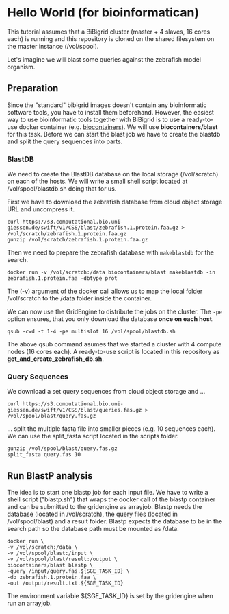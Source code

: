 # Hello World (for bioinformatican)
This tutorial assumes that a BiBigrid cluster (master + 4 slaves, 16 cores each) is running and this repository is cloned on the shared filesystem on the master instance (/vol/spool).

Let's imagine we will blast some queries against the zebrafish model organism. 

## Preparation 

Since the "standard" bibigrid images doesn't contain any bioinformatic software tools, you have to install them beforehand.  However, the easiest way to use bioinformatic tools together with BiBigrid is to use a ready-to-use  docker container (e.g. [biocontainers](http://biocontainers.pro)). We will use **biocontainers/blast** for this task. Before we can start the blast job we have to create the blastdb and split the query sequences into parts. 

### BlastDB
We need to create the BlastDB database on the local storage (/vol/scratch) on each of the hosts. We will write a small shell script located at /vol/spool/blastdb.sh doing that for us.

First we have to download the zebrafish database from cloud object storage URL and uncompress it.
 
	
	curl https://s3.computational.bio.uni-giessen.de/swift/v1/CSS/blast/zebrafish.1.protein.faa.gz > /vol/scratch/zebrafish.1.protein.faa.gz
	gunzip /vol/scratch/zebrafish.1.protein.faa.gz
	
Then we need to prepare the zebrafish database with `makeblastdb` for the search.

	docker run -v /vol/scratch:/data biocontainers/blast makeblastdb -in zebrafish.1.protein.faa -dbtype prot

The (-v) argument of the docker call allows us to map the local folder /vol/scratch to the /data folder inside the container.

	   
We can now use the GridEngine to distribute the jobs on the
cluster. The `-pe` option ensures, that you only download the 
database **once on each host**.

   
	qsub -cwd -t 1-4 -pe multislot 16 /vol/spool/blastdb.sh
	
The above qsub command asumes that we started a cluster with 4 compute nodes (16 cores each). A ready-to-use script is located in this repository as **get\_and\_create\_zebrafish\_db.sh**.
   
### Query Sequences

We download a set query sequences from cloud object storage and ...

	curl https://s3.computational.bio.uni-giessen.de/swift/v1/CSS/blast/queries.fas.gz > /vol/spool/blast/query.fas.gz
	
... split the multiple fasta file into smaller pieces (e.g. 10 sequences each). We can use the split_fasta script located in the scripts folder.

	gunzip /vol/spool/blast/query.fas.gz
	split_fasta query.fas 10
	
## Run BlastP analysis
The idea is to start one blastp job for each input file. We have to write a shell script ("blastp.sh") that wraps the docker call of the blastp container and can be submitted to the gridengine as arrayjob. Blastp needs the database (located in /vol/scratch), the query files (located in /vol/spool/blast) and a result folder. Blastp expects the database to be in the search path so the database path must be mounted as /data. 

	docker run \
	-v /vol/scratch:/data \
	-v /vol/spool/blast:/input \
	-v /vol/spool/blast/result:/output \
	biocontainers/blast blastp \
	-query /input/query.fas.${SGE_TASK_ID} \
	-db zebrafish.1.protein.faa \
	-out /output/result.txt.${SGE_TASK_ID}
	
The environment variable ${SGE\_TASK\_ID} is set by the gridengine when run an arrayjob.




